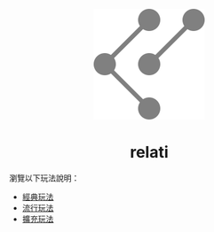 <p align="center">
  <img src="./assets/svg/logo.svg" />
</p>

<h1 align="center">relati</h1>

瀏覽以下玩法說明：
* [經典玩法](./docs/how-to-play/relati-classic.md)
* [流行玩法](./docs/how-to-play/relati.md)
* [擴充玩法](./docs/how-to-play/relati-extended.md)
